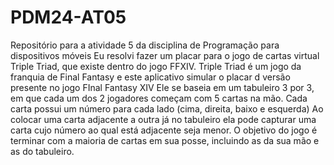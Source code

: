 # PDM24-AT05
Repositório para a atividade 5 da disciplina de Programação para dispositivos móveis
Eu resolvi fazer um placar para o jogo de cartas virtual Triple Triad, que existe dentro do jogo FFXIV.
Triple Triad é um jogo da franquia de Final Fantasy e este aplicativo simular o placar d versão presente no jogo FInal Fantasy XIV
Ele se baseia em um tabuleiro 3 por 3, em que cada um dos 2 jogadores começam com 5 cartas na mão.
Cada carta possui um número para cada lado (cima, direita, baixo e esquerda)
Ao colocar uma carta adjacente a outra já no tabuleiro ela pode capturar uma carta cujo número ao qual está adjacente seja menor.
O objetivo do jogo é terminar com a maioria de cartas em sua posse, incluindo as da sua mão e as do tabuleiro.
